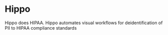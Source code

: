 # Hippo
Hippo does HIPAA.
Hippo automates visual workflows for deidentification of PII to HIPAA compliance standards
